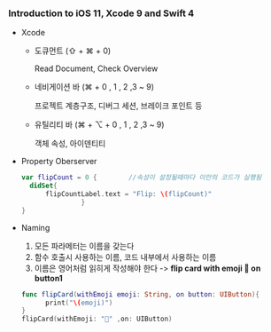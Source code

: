 ### Introduction to iOS 11, Xcode 9 and Swift 4

* Xcode

  * 도큐먼트 (⇧ + ⌘ + 0)

    Read Document, Check Overview

  * 네비게이션 바 (⌘ + 0 , 1 , 2 ,3 ~ 9)

    프로젝트 계층구조, 디버그 세션, 브레이크 포인트 등 

  * 유틸리티 바 (⌘ + ⌥ + 0 , 1 , 2 ,3 ~ 9)

    객체 속성, 아이덴티티 

    

* Property Oberserver

  ```swift
  var flipCount = 0 {        //속성이 설정될때마다 이안의 코드가 실행됨       
  	didSet{           
    	flipCountLabel.text = "Flip: \(flipCount)"       
     			 }   
  }
  ```



* Naming

  1. 모든 파라메터는 이름을 갖는다
  2. 함수 호출시 사용하는 이름, 코드 내부에서 사용하는 이름
  3. 이름은 영어처럼 읽히게 작성해야 한다 -> **flip card with emoji 👻 on button1**

  ```swift
  func flipCard(withEmoji emoji: String, on button: UIButton){
  		print("\(emoji)")
  }
  flipCard(withEmoji: "👻" ,on: UIButton)
  ```

  

